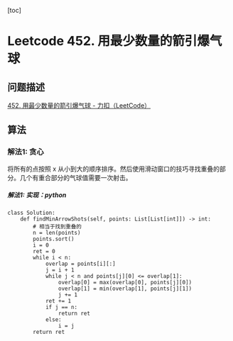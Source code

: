 [toc]

# Leetcode 452. 用最少数量的箭引爆气球


## 问题描述

[452. 用最少数量的箭引爆气球 - 力扣（LeetCode）](https://leetcode-cn.com/problems/minimum-number-of-arrows-to-burst-balloons/)

## 算法

### 解法1: 贪心

将所有的点按照 x 从小到大的顺序排序。然后使用滑动窗口的技巧寻找重叠的部分。几个有重合部分的气球值需要一次射击。

##### 解法1: 实现：python

```
class Solution:
    def findMinArrowShots(self, points: List[List[int]]) -> int:
        # 相当于找到重叠的
        n = len(points)
        points.sort()
        i = 0
        ret = 0
        while i < n:
            overlap = points[i][:]
            j = i + 1
            while j < n and points[j][0] <= overlap[1]:
                overlap[0] = max(overlap[0], points[j][0])
                overlap[1] = min(overlap[1], points[j][1])
                j += 1
            ret += 1
            if j == n: 
                return ret
            else:
                i = j
        return ret
```